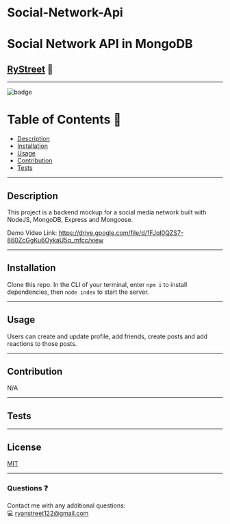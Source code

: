 # Social-Network-Api


# **Social Network API in MongoDB**

## [RyStreet](https://github.com/RyStreet) 👋
___
![badge](https://img.shields.io/badge/license-MIT-blue)<br />

 # Table of Contents 📒
  - [Description](#description)
  - [Installation](#installation)
  - [Usage](#usage)
  - [Contribution](#contribution)
  - [Tests](#tests)
___
  ## Description 
  This project is a backend mockup for a social media network built with NodeJS, MongoDB, Express and Mongoose.
  
 Demo Video Link: https://drive.google.com/file/d/1FJqI0QZS7-860ZcGgKu6OykaU5q_mfcc/view
___
  ## Installation 
  Clone this repo. In the CLI of your terminal, enter `npm i` to install dependencies, then `node index` to start the server.
___
  ## Usage 
  Users can create and update profile, add friends, create posts and add reactions to those posts.
___
  ## Contribution 
  N/A
___
  
  ## Tests  
  
  
___
  ## License 
[MIT](https://opensource.org/licenses/MIT)
___
  ### Questions ❓
  Contact me with any additional questions:
  <br />
  💻 ryanstreet122@gmail.com




